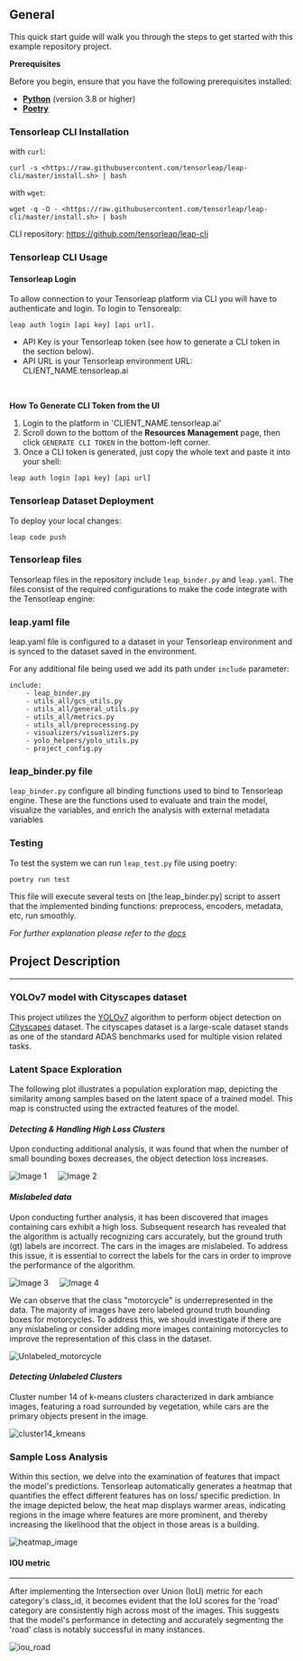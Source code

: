 ## General
This quick start guide will walk you through the steps to get started with this example repository project.

**Prerequisites**

Before you begin, ensure that you have the following prerequisites installed:

- **[Python](https://www.python.org/)** (version 3.8 or higher)
- **[Poetry](https://python-poetry.org/)**

### Tensorleap **CLI Installation**

with `curl`:

```
curl -s <https://raw.githubusercontent.com/tensorleap/leap-cli/master/install.sh> | bash
```

with `wget`:

```
wget -q -O - <https://raw.githubusercontent.com/tensorleap/leap-cli/master/install.sh> | bash
```

CLI repository: https://github.com/tensorleap/leap-cli

### Tensorleap CLI Usage

#### Tensorleap **Login**
To allow connection to your Tensorleap platform via CLI you will have to authenticate and login.
To login to Tensorealp:

```
leap auth login [api key] [api url].
```

- API Key is your Tensorleap token (see how to generate a CLI token in the section below).
- API URL is your Tensorleap environment URL: CLIENT_NAME.tensorleap.ai

<br> 

**How To Generate CLI Token from the UI**

1. Login to the platform in 'CLIENT_NAME.tensorleap.ai'
2. Scroll down to the bottom of the **Resources Management** page, then click `GENERATE CLI TOKEN`  in the bottom-left corner.
3. Once a CLI token is generated, just copy the whole text and paste it into your shell:

```
leap auth login [api key] [api url]
```

### Tensorleap Dataset Deployment

To deploy your local changes:

```
leap code push
```

### **Tensorleap files**

Tensorleap files in the repository include `leap_binder.py` and `leap.yaml`. The files consist of the  required
configurations to make the code integrate with the Tensorleap engine:

### **leap.yaml file**
leap.yaml file is configured to a dataset in your Tensorleap environment and is synced to the dataset saved in the environment.

For any additional file being used we add its path under `include` parameter:

```
include:
    - leap_binder.py
    - utils_all/gcs_utils.py
    - utils_all/general_utils.py
    - utils_all/metrics.py
    - utils_all/preprocessing.py
    - visualizers/visualizers.py
    - yolo_helpers/yolo_utils.py
    - project_config.py
```

### **leap_binder.py file**
`leap_binder.py` configure all binding functions used to bind to Tensorleap engine. These are the functions used to 
evaluate and train the model, visualize the variables, and enrich the analysis with external metadata variables

### Testing

To test the system we can run `leap_test.py` file using poetry:

```
poetry run test
```

This file will execute several tests on [the leap_binder.py] script to assert that the implemented binding functions: 
preprocess, encoders,  metadata, etc,  run smoothly.

*For further explanation please refer to the [docs](https://docs.tensorleap.ai/)*

## Project Description
_____________________________________________
### YOLOv7 model with Cityscapes dataset

This project utilizes the [YOLOv7]() algorithm to perform object detection on [Cityscapes]() dataset. The 
cityscapes dataset is a large-scale dataset stands as one of the standard ADAS benchmarks used for multiple vision
related tasks.


### Latent Space Exploration
The following plot illustrates a population exploration map, depicting the similarity among samples based on the latent 
space of a trained model. This map is constructed using the extracted features of the model.

#### *Detecting & Handling High Loss Clusters*
Upon conducting additional analysis, it was found that when the number of small bounding boxes decreases, 
the object detection loss increases.

<div style="display: flex">
  <img src="screen_shots/high_loss_small_bboxes.png" alt="Image 1" style="margin-right: 10px;">
  <img src="screen_shots/img.png" alt="Image 2" style="margin-left: 10px;">
</div>

#### *Mislabeled data*

Upon conducting further analysis, it has been discovered that images containing cars exhibit a high loss. Subsequent 
research has revealed that the algorithm is actually recognizing cars accurately, but the ground truth (gt) labels are 
incorrect. The cars in the images are mislabeled. To address this issue, it is essential to correct the labels for the 
cars in order to improve the performance of the algorithm.

<div style="display: flex">
  <img src="screen_shots/bb_gt_car.png" alt="Image 3" style="margin-right: 10px;">
  <img src="screen_shots/bb_car.png" alt="Image 4" style="margin-left: 10px;">
</div>

We can observe that the class "motorcycle" is underrepresented in the data. The majority of images have zero labeled 
ground truth bounding boxes for motorcycles. To address this, we should investigate if there are any mislabeling or 
consider adding more images containing motorcycles to improve the representation of this class in the dataset.

![Unlabeled_motorcycle](screen_shots/Unlabeled_motorcycle.png)


#### *Detecting Unlabeled Clusters*

Cluster number 14 of k-means clusters characterized in dark ambiance images, featuring a road surrounded by vegetation, 
while cars are the primary objects present in the image.

![cluster14_kmeans](screen_shots/cluster14_kmeans.png)

### Sample Loss Analysis

Within this section, we delve into the examination of features that impact the model's predictions. 
Tensorleap automatically generates a heatmap that quantifies the effect different features has on loss/ specific prediction.
In the image depicted below, the heat map displays warmer areas, indicating regions in the image where features are more
prominent, and thereby increasing the likelihood that the object in those areas is a building.

![heatmap_image](screen_shots/heatmap.png)

#### IOU metric
------------------------------
After implementing the Intersection over Union (IoU) metric for each category's class_id, it becomes evident that the 
IoU scores for the 'road' category are consistently high across most of the images. This suggests that the model's 
performance in detecting and accurately segmenting the 'road' class is notably successful in many instances.

![iou_road](screen_shots/iou_road.png)







